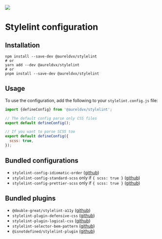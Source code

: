 ![](https://static.aureldvx.fr/oss/aureldvx/configs/banner.webp)

# Stylelint configuration

## Installation

```shell
npm install --save-dev @aureldvx/stylelint
# or
yarn add --dev @aureldvx/stylelint
# or
pnpm install --save-dev @aureldvx/stylelint
```

## Usage

To use the configuration, add the following to your `stylelint.config.js` file:

```js
import {defineConfig} from '@aureldvx/stylelint';

// The default config parse only CSS files
export default defineConfig();

// If you want to parse SCSS too
export default defineConfig({
  scss: true,
});
```

## Bundled configurations

- `stylelint-config-idiomatic-order` ([github](https://github.com/ream88/stylelint-config-idiomatic-order))
- `stylelint-config-standard-scss` only if
  `{ scss: true }` ([github](https://github.com/stylelint-scss/stylelint-config-standard-scss))
- `stylelint-config-prettier-scss` only if
  `{ scss: true }` ([github](https://github.com/prettier/stylelint-config-prettier-scss))

## Bundled plugins

- `@double-great/stylelint-a11y` ([github](https://github.com/double-great/stylelint-a11y))
- `stylelint-plugin-defensive-css` ([github](https://github.com/yuschick/stylelint-plugin-defensive-css))
- `stylelint-plugin-logical-css` ([github](https://github.com/yuschick/stylelint-plugin-logical-css))
- `stylelint-selector-bem-pattern` ([github](https://github.com/simonsmith/stylelint-selector-bem-pattern))
- `@isnotdefined/stylelint-plugin` ([github](https://github.com/henryruhs/isnotdefined-stylelint-plugin))
